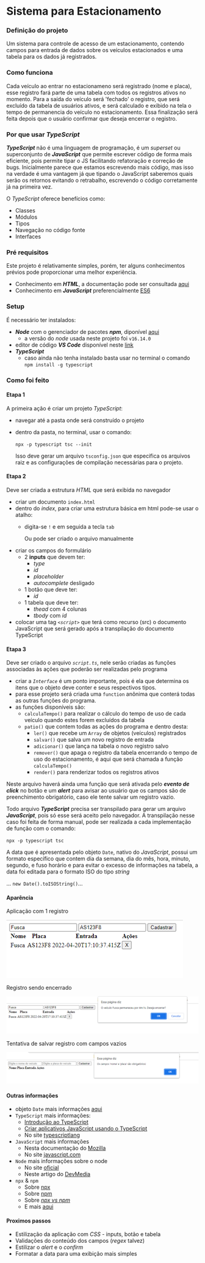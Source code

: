 # Sistema para Estacionamento

### Definição do projeto
Um sistema para controle de acesso de um estacionamento, contendo campos para entrada de dados sobre os veículos estacionados e uma tabela para os dados já registrados.

### Como funciona
Cada veículo ao entrar no estacionameno será registrado (nome e placa), esse registro fará parte de uma tabela com todos os registros ativos no momento. Para a saída do veículo será 'fechado' o registro, que será excluído da tabela de usuários ativos, e será calculado e exibido na tela o tempo de permanencia do veículo no estacionamento. Essa finalização será feita depois que o usuário confirmar que deseja encerrar o registro.

### Por que usar *TypeScript*
***TypeScript*** não é uma linguagem de programação, é um *superset* ou superconjunto de ***JavaScript*** que permite escrever código de forma mais eficiente, pois permite tipar o JS facilitando refatoração e correção de bugs. Inicialmente parece que estamos escrevendo mais código, mas isso na verdade é uma vantagem já que tipando o JavaScript saberemos quais serão os retornos evitando o retrabalho, escrevendo o código corretamente já na primeira vez.

O *TypeScript* oferece benefícios como:
- Classes
- Módulos 
- Tipos 
- Navegação no código fonte 
- Interfaces

### Pré requisitos
Este projeto é relativamente simples, porém, ter alguns conhecimentos prévios pode proporcionar uma melhor experiência.
- Conhecimento em ***HTML***, a documentação pode ser consultada [aqui](https://developer.mozilla.org/pt-BR/docs/Web/HTML)
- Conhecimento em ***JavaScript*** preferencialmente [ES6](https://www.w3schools.com/js/js_es6.asp)

### Setup
É necessário ter instalados:
- ***Node*** com o gerenciador de pacotes ***npm***, diponível [aqui](https://nodejs.org/en/)
  - a versão do *node* usada neste projeto foi `v16.14.0`
- editor de código ***VS Code*** disponível neste [link](https://code.visualstudio.com/)
- ***TypeScript*** 
  - caso ainda não tenha instalado basta usar no terminal o comando `npm install -g typescript`

### Como foi feito
#### Etapa 1
A primeira ação é criar um projeto *TypeScript*:
- navegar até a pasta onde será construído o projeto
- dentro da pasta, no terminal, usar o comando:


  `npx -p typescript tsc --init`

  Isso deve gerar um arquivo `tsconfig.json` que  especifica os arquivos raiz e as configurações de compilação necessárias para o projeto.

#### Etapa 2
Deve ser criada a estrutura *HTML* que será exibida no navegador
- criar um documento `index.html` 
- dentro do *index*, para criar uma estrutura básica em html pode-se usar o atalho:
  - digita-se `!` e em seguida a tecla `tab`

    Ou pode ser criado o arquivo manualmente
- criar os campos do formulário
  - 2 **inputs** que devem ter:
    -  *type*
    -  *id*
    -  *placeholder*
    -  *autocomplete* desligado
  - 1 botão que deve ter:
    - *id* 
  - 1 tabela que deve ter:
    - *thead* com 4 colunas
    - *tbody* com *id* 
- colocar uma tag *`<script>`* que terá como recurso (src) o documento JavaScript que será gerado após a transpilação do documento TypeScript

#### Etapa 3
Deve ser criado o arquivo *`script.ts`*, nele serão criadas as funções associadas às ações que poderão ser realizadas pelo programa
- criar a *`Interface`* é um ponto importante, pois é ela que determina os itens que o objeto deve conter e seus respectivos tipos.
- para esse projeto será criada uma `function` anônima que conterá todas as outras funções do programa.
- as funções disponíveis são:
  - `calculaTempo()` para realizar o cálculo do tempo de uso de cada veículo quando estes forem excluídos da tabela 
  - `patio()` que contem todas as ações do programa e dentro desta:
    - `ler()` que recebe um `Array` de objetos (veículos) registrados
    - `salvar()` que salva um novo registro de entrada
    - `adicionar()` que lança na tabela o novo registro salvo
    - `remover()` que apaga o registro da tabela encerrando o tempo de uso do estacionamento, é aqui que será chamada a função `calculaTempo()` 
    - `render()` para renderizar todos os registros ativos

Neste arquivo haverá ainda uma função que será ativada pelo ***evento de click*** no botão e um ***alert*** para avisar ao usuário que os campos são de preenchimento obrigatório, caso ele tente salvar um registro vazio.

Todo arquivo ***TypeScript*** precisa ser transpilado para gerar um arquivo ***JavaScript***, pois só esse será aceito pelo navegador. A transpilação nesse caso foi feita de forma manual, pode ser realizada a cada implementação de função com o comando:

`npx -p typescript tsc`

A data que é apresentada pelo objeto `Date`, nativo do *JavaScript*, possui um formato específico que contem dia da semana, dia do mês, hora, minuto, segundo, e fuso horário e para evitar o excesso de informações na tabela, a data foi editada para o formato ISO do tipo *string*

... `new Date().toISOString()`...

#### Aparência
Aplicação com 1 registro

![](img/layout_inicial.png)

Registro sendo encerrado

![](img/encerrando_registro.png)

Tentativa de salvar registro com campos vazios

![](img/campos_vazios.png)

#### Outras informações
- objeto `Date` mais informações [aqui](https://developer.mozilla.org/pt-BR/docs/Web/JavaScript/Reference/Global_Objects/Date)
- `TypeScript` mais informações:
  - [Introdução ao TypeScript](https://docs.microsoft.com/pt-br/learn/modules/typescript-get-started/) 
  - [Criar aplicativos JavaScript usando o TypeScript](https://docs.microsoft.com/pt-br/learn/paths/build-javascript-applications-typescript/)
  - No site [typescriptlang](https://www.typescriptlang.org/)
- `JavaScript` mais informações 
  - Nesta documentação do [Mozilla](https://developer.mozilla.org/pt-BR/docs/Web/JavaScript)
  - No site [javascript.com](https://www.javascript.com/)
- `Node` mais informações sobre o node 
  - No site [oficial](https://nodejs.org/en/about/)  
  - Neste artigo do [DevMedia](https://www.devmedia.com.br/node-js/)
- `npx` & `npm` 
  - Sobre [npx](https://nodejs.dev/learn/the-npx-nodejs-package-runner) 
  - Sobre [npm](https://nodejs.dev/learn/an-introduction-to-the-npm-package-manager)
  - Sobre [*npx vs npm*](https://medium.com/codex/are-npm-and-npx-the-same-567104f13bf0)
  - E mais [aqui](https://docs.npmjs.com/)


#### Proximos passos
- Estilização da aplicação com *CSS* - inputs, botão e tabela
- Validações do conteúdo dos campos (*regex* talvez) 
- Estilizar o *alert* e o *confirm*
- Formatar a data para uma exibição mais simples